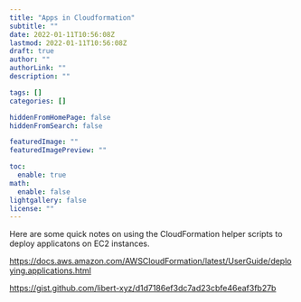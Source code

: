 ```yaml
---
title: "Apps in Cloudformation"
subtitle: ""
date: 2022-01-11T10:56:08Z
lastmod: 2022-01-11T10:56:08Z
draft: true
author: ""
authorLink: ""
description: ""

tags: []
categories: []

hiddenFromHomePage: false
hiddenFromSearch: false

featuredImage: ""
featuredImagePreview: ""

toc:
  enable: true
math:
  enable: false
lightgallery: false
license: ""
---
```

Here are some quick notes on using the CloudFormation helper scripts to deploy applicatons on EC2 instances.
<!--more-->

https://docs.aws.amazon.com/AWSCloudFormation/latest/UserGuide/deploying.applications.html

https://gist.github.com/libert-xyz/d1d7186ef3dc7ad23cbfe46eaf3fb27b


